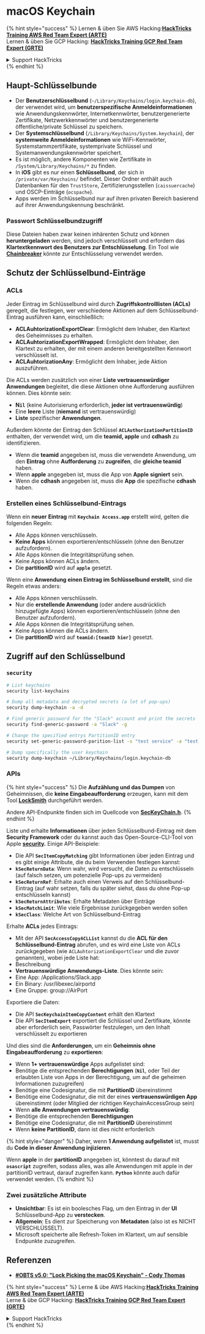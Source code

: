 # macOS Keychain

{% hint style="success" %}
Lernen & üben Sie AWS Hacking:<img src="../../.gitbook/assets/arte.png" alt="" data-size="line">[**HackTricks Training AWS Red Team Expert (ARTE)**](https://training.hacktricks.xyz/courses/arte)<img src="../../.gitbook/assets/arte.png" alt="" data-size="line">\
Lernen & üben Sie GCP Hacking: <img src="../../.gitbook/assets/grte.png" alt="" data-size="line">[**HackTricks Training GCP Red Team Expert (GRTE)**<img src="../../.gitbook/assets/grte.png" alt="" data-size="line">](https://training.hacktricks.xyz/courses/grte)

<details>

<summary>Support HackTricks</summary>

* Überprüfen Sie die [**Abonnementpläne**](https://github.com/sponsors/carlospolop)!
* **Treten Sie der** 💬 [**Discord-Gruppe**](https://discord.gg/hRep4RUj7f) oder der [**Telegram-Gruppe**](https://t.me/peass) bei oder **folgen** Sie uns auf **Twitter** 🐦 [**@hacktricks\_live**](https://twitter.com/hacktricks\_live)**.**
* **Teilen Sie Hacking-Tricks, indem Sie PRs zu den** [**HackTricks**](https://github.com/carlospolop/hacktricks) und [**HackTricks Cloud**](https://github.com/carlospolop/hacktricks-cloud) GitHub-Repos einreichen.

</details>
{% endhint %}

## Haupt-Schlüsselbunde

* Der **Benutzerschlüsselbund** (`~/Library/Keychains/login.keychain-db`), der verwendet wird, um **benutzerspezifische Anmeldeinformationen** wie Anwendungskennwörter, Internetkennwörter, benutzergenerierte Zertifikate, Netzwerkkennwörter und benutzergenerierte öffentliche/private Schlüssel zu speichern.
* Der **Systemschlüsselbund** (`/Library/Keychains/System.keychain`), der **systemweite Anmeldeinformationen** wie WiFi-Kennwörter, Systemstammzertifikate, systemprivate Schlüssel und Systemanwendungskennwörter speichert.
* Es ist möglich, andere Komponenten wie Zertifikate in `/System/Library/Keychains/*` zu finden.
* In **iOS** gibt es nur einen **Schlüsselbund**, der sich in `/private/var/Keychains/` befindet. Dieser Ordner enthält auch Datenbanken für den `TrustStore`, Zertifizierungsstellen (`caissuercache`) und OSCP-Einträge (`ocspache`).
* Apps werden im Schlüsselbund nur auf ihren privaten Bereich basierend auf ihrer Anwendungskennung beschränkt.

### Passwort Schlüsselbundzugriff

Diese Dateien haben zwar keinen inhärenten Schutz und können **heruntergeladen** werden, sind jedoch verschlüsselt und erfordern das **Klartextkennwort des Benutzers zur Entschlüsselung**. Ein Tool wie [**Chainbreaker**](https://github.com/n0fate/chainbreaker) könnte zur Entschlüsselung verwendet werden.

## Schutz der Schlüsselbund-Einträge

### ACLs

Jeder Eintrag im Schlüsselbund wird durch **Zugriffskontrolllisten (ACLs)** geregelt, die festlegen, wer verschiedene Aktionen auf dem Schlüsselbund-Eintrag ausführen kann, einschließlich:

* **ACLAuhtorizationExportClear**: Ermöglicht dem Inhaber, den Klartext des Geheimnisses zu erhalten.
* **ACLAuhtorizationExportWrapped**: Ermöglicht dem Inhaber, den Klartext zu erhalten, der mit einem anderen bereitgestellten Kennwort verschlüsselt ist.
* **ACLAuhtorizationAny**: Ermöglicht dem Inhaber, jede Aktion auszuführen.

Die ACLs werden zusätzlich von einer **Liste vertrauenswürdiger Anwendungen** begleitet, die diese Aktionen ohne Aufforderung ausführen können. Dies könnte sein:

* **N`il`** (keine Autorisierung erforderlich, **jeder ist vertrauenswürdig**)
* Eine **leere** Liste (**niemand** ist vertrauenswürdig)
* **Liste** spezifischer **Anwendungen**.

Außerdem könnte der Eintrag den Schlüssel **`ACLAuthorizationPartitionID`** enthalten, der verwendet wird, um die **teamid, apple** und **cdhash** zu identifizieren.

* Wenn die **teamid** angegeben ist, muss die verwendete Anwendung, um den **Eintrag** ohne **Aufforderung** zu **zugreifen**, die **gleiche teamid** haben.
* Wenn **apple** angegeben ist, muss die App von **Apple** **signiert** sein.
* Wenn die **cdhash** angegeben ist, muss die **App** die spezifische **cdhash** haben.

### Erstellen eines Schlüsselbund-Eintrags

Wenn ein **neuer** **Eintrag** mit **`Keychain Access.app`** erstellt wird, gelten die folgenden Regeln:

* Alle Apps können verschlüsseln.
* **Keine Apps** können exportieren/entschlüsseln (ohne den Benutzer aufzufordern).
* Alle Apps können die Integritätsprüfung sehen.
* Keine Apps können ACLs ändern.
* Die **partitionID** wird auf **`apple`** gesetzt.

Wenn eine **Anwendung einen Eintrag im Schlüsselbund erstellt**, sind die Regeln etwas anders:

* Alle Apps können verschlüsseln.
* Nur die **erstellende Anwendung** (oder andere ausdrücklich hinzugefügte Apps) können exportieren/entschlüsseln (ohne den Benutzer aufzufordern).
* Alle Apps können die Integritätsprüfung sehen.
* Keine Apps können die ACLs ändern.
* Die **partitionID** wird auf **`teamid:[teamID hier]`** gesetzt.

## Zugriff auf den Schlüsselbund

### `security`
```bash
# List keychains
security list-keychains

# Dump all metadata and decrypted secrets (a lot of pop-ups)
security dump-keychain -a -d

# Find generic password for the "Slack" account and print the secrets
security find-generic-password -a "Slack" -g

# Change the specified entrys PartitionID entry
security set-generic-password-parition-list -s "test service" -a "test acount" -S

# Dump specifically the user keychain
security dump-keychain ~/Library/Keychains/login.keychain-db
```
### APIs

{% hint style="success" %}
Die **Aufzählung und das Dumpen** von Geheimnissen, die **keine Eingabeaufforderung** erzeugen, kann mit dem Tool [**LockSmith**](https://github.com/its-a-feature/LockSmith) durchgeführt werden.

Andere API-Endpunkte finden sich im Quellcode von [**SecKeyChain.h**](https://opensource.apple.com/source/libsecurity\_keychain/libsecurity\_keychain-55017/lib/SecKeychain.h.auto.html).
{% endhint %}

Liste und erhalte **Informationen** über jeden Schlüsselbund-Eintrag mit dem **Security Framework** oder du kannst auch das Open-Source-CLI-Tool von Apple [**security**](https://opensource.apple.com/source/Security/Security-59306.61.1/SecurityTool/macOS/security.c.auto.html)**.** Einige API-Beispiele:

* Die API **`SecItemCopyMatching`** gibt Informationen über jeden Eintrag und es gibt einige Attribute, die du beim Verwenden festlegen kannst:
* **`kSecReturnData`**: Wenn wahr, wird versucht, die Daten zu entschlüsseln (auf falsch setzen, um potenzielle Pop-ups zu vermeiden)
* **`kSecReturnRef`**: Erhalte auch einen Verweis auf den Schlüsselbund-Eintrag (auf wahr setzen, falls du später siehst, dass du ohne Pop-up entschlüsseln kannst)
* **`kSecReturnAttributes`**: Erhalte Metadaten über Einträge
* **`kSecMatchLimit`**: Wie viele Ergebnisse zurückgegeben werden sollen
* **`kSecClass`**: Welche Art von Schlüsselbund-Eintrag

Erhalte **ACLs** jedes Eintrags:

* Mit der API **`SecAccessCopyACLList`** kannst du die **ACL für den Schlüsselbund-Eintrag** abrufen, und es wird eine Liste von ACLs zurückgegeben (wie `ACLAuhtorizationExportClear` und die zuvor genannten), wobei jede Liste hat:
* Beschreibung
* **Vertrauenswürdige Anwendungs-Liste**. Dies könnte sein:
* Eine App: /Applications/Slack.app
* Ein Binary: /usr/libexec/airportd
* Eine Gruppe: group://AirPort

Exportiere die Daten:

* Die API **`SecKeychainItemCopyContent`** erhält den Klartext
* Die API **`SecItemExport`** exportiert die Schlüssel und Zertifikate, könnte aber erforderlich sein, Passwörter festzulegen, um den Inhalt verschlüsselt zu exportieren

Und dies sind die **Anforderungen**, um ein **Geheimnis ohne Eingabeaufforderung** zu **exportieren**:

* Wenn **1+ vertrauenswürdige** Apps aufgelistet sind:
* Benötige die entsprechenden **Berechtigungen** (**`Nil`**, oder Teil der erlaubten Liste von Apps in der Berechtigung, um auf die geheimen Informationen zuzugreifen)
* Benötige eine Codesignatur, die mit **PartitionID** übereinstimmt
* Benötige eine Codesignatur, die mit der eines **vertrauenswürdigen App** übereinstimmt (oder Mitglied der richtigen KeychainAccessGroup sein)
* Wenn **alle Anwendungen vertrauenswürdig**:
* Benötige die entsprechenden **Berechtigungen**
* Benötige eine Codesignatur, die mit **PartitionID** übereinstimmt
* Wenn **keine PartitionID**, dann ist dies nicht erforderlich

{% hint style="danger" %}
Daher, wenn **1 Anwendung aufgelistet** ist, musst du **Code in dieser Anwendung injizieren**.

Wenn **apple** in der **partitionID** angegeben ist, könntest du darauf mit **`osascript`** zugreifen, sodass alles, was alle Anwendungen mit apple in der partitionID vertraut, darauf zugreifen kann. **`Python`** könnte auch dafür verwendet werden.
{% endhint %}

### Zwei zusätzliche Attribute

* **Unsichtbar**: Es ist ein boolesches Flag, um den Eintrag in der **UI** Schlüsselbund-App zu **verstecken**.
* **Allgemein**: Es dient zur Speicherung von **Metadaten** (also ist es NICHT VERSCHLÜSSELT).
* Microsoft speicherte alle Refresh-Token im Klartext, um auf sensible Endpunkte zuzugreifen.

## Referenzen

* [**#OBTS v5.0: "Lock Picking the macOS Keychain" - Cody Thomas**](https://www.youtube.com/watch?v=jKE1ZW33JpY)

{% hint style="success" %}
Lerne & übe AWS Hacking:<img src="../../.gitbook/assets/arte.png" alt="" data-size="line">[**HackTricks Training AWS Red Team Expert (ARTE)**](https://training.hacktricks.xyz/courses/arte)<img src="../../.gitbook/assets/arte.png" alt="" data-size="line">\
Lerne & übe GCP Hacking: <img src="../../.gitbook/assets/grte.png" alt="" data-size="line">[**HackTricks Training GCP Red Team Expert (GRTE)**<img src="../../.gitbook/assets/grte.png" alt="" data-size="line">](https://training.hacktricks.xyz/courses/grte)

<details>

<summary>Support HackTricks</summary>

* Überprüfe die [**Abonnementpläne**](https://github.com/sponsors/carlospolop)!
* **Tritt der** 💬 [**Discord-Gruppe**](https://discord.gg/hRep4RUj7f) oder der [**Telegram-Gruppe**](https://t.me/peass) bei oder **folge** uns auf **Twitter** 🐦 [**@hacktricks\_live**](https://twitter.com/hacktricks\_live)**.**
* **Teile Hacking-Tricks, indem du PRs zu den** [**HackTricks**](https://github.com/carlospolop/hacktricks) und [**HackTricks Cloud**](https://github.com/carlospolop/hacktricks-cloud) GitHub-Repos einreichst.

</details>
{% endhint %}
